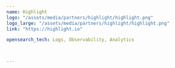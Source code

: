```yaml
---
name: Highlight
logo: "/assets/media/partners/highlight/highlight.png"
logo_large: "/assets/media/partners/highlight/highlight.png"
link: "https://highlight.io"

opensearch_tech: Logs, Observability, Analytics



---
```

